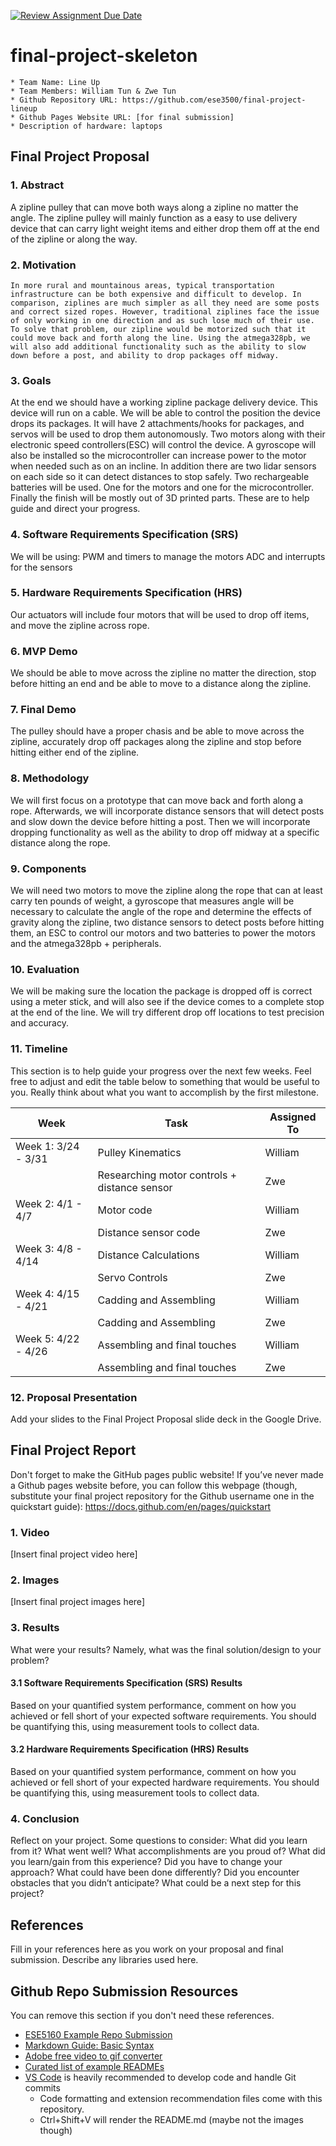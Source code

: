 [![Review Assignment Due Date](https://classroom.github.com/assets/deadline-readme-button-24ddc0f5d75046c5622901739e7c5dd533143b0c8e959d652212380cedb1ea36.svg)](https://classroom.github.com/a/2TmiRqwI)
# final-project-skeleton

    * Team Name: Line Up
    * Team Members: William Tun & Zwe Tun
    * Github Repository URL: https://github.com/ese3500/final-project-lineup
    * Github Pages Website URL: [for final submission]
    * Description of hardware: laptops

## Final Project Proposal

### 1. Abstract

   A zipline pulley that can move both ways along a zipline no matter the angle. The zipline pulley will mainly function as a easy to use delivery device that can carry light weight items and either drop them off at the end of the zipline or along the way. 

### 2. Motivation
	In more rural and mountainous areas, typical transportation infrastructure can be both expensive and difficult to develop. In comparison, ziplines are much simpler as all they need are some posts and correct sized ropes. However, traditional ziplines face the issue of only working in one direction and as such lose much of their use. To solve that problem, our zipline would be motorized such that it could move back and forth along the line. Using the atmega328pb, we will also add additional functionality such as the ability to slow down before a post, and ability to drop packages off midway. 

### 3. Goals
At the end we should have a working zipline package delivery device. This device will run on a cable. We will be able to control the position the device drops its packages. It will have 2 attachments/hooks for packages, and servos will be used to drop them autonomously. Two motors along with their electronic speed controllers(ESC) will control the device. A gyroscope will also be installed so the microcontroller can increase power to the motor when needed such as on an incline. In addition there are two lidar sensors on each side so it can detect distances to stop safely. Two rechargeable batteries will be used. One for the motors and one for the microcontroller. Finally the finish will be mostly out of 3D printed parts.
These are to help guide and direct your progress.

### 4. Software Requirements Specification (SRS)
We will be using: 
PWM and timers to manage the motors
ADC and interrupts for the sensors


### 5. Hardware Requirements Specification (HRS)
Our actuators will include four motors that will be used to drop off items, and move the zipline across rope. 

### 6. MVP Demo

We should be able to move across the zipline no matter the direction, stop before hitting an end and be able to move to a distance along the zipline.  

### 7. Final Demo

The pulley should have a proper chasis and be able to move across the zipline, accurately drop off packages along the zipline and stop before hitting either end of the zipline. 

### 8. Methodology
We will first focus on a prototype that can move back and forth along a rope. Afterwards, we will incorporate distance sensors that will detect posts and slow down the device before hitting a post. Then we will incorporate dropping functionality as well as the ability to drop off midway at a specific distance along the rope. 


### 9. Components
We will need two motors to move the zipline along the rope that can at least carry ten pounds of weight, a gyroscope that measures angle will be necessary to calculate the angle of the rope and determine the effects of gravity along the zipline, two distance sensors to detect posts before hitting them, an ESC to control our motors and two batteries to power the motors and the atmega328pb + peripherals.   

### 10. Evaluation
We will be making sure the location the package is dropped off is correct using a meter stick, and will also see if the device comes to a complete stop at the end of the line. We will try different drop off locations to test precision and accuracy. 

### 11. Timeline

This section is to help guide your progress over the next few weeks. Feel free to adjust and edit the table below to something that would be useful to you. Really think about what you want to accomplish by the first milestone.

| **Week**            | **Task** | **Assigned To**    |
|----------           |--------- |------------------- |
| Week 1: 3/24 - 3/31 |  Pulley Kinematics                            | William  |
		      |  Researching motor controls + distance sensor | Zwe      |
| Week 2: 4/1 - 4/7   |  Motor code                                   | William  |
		      |  Distance sensor code                         | Zwe      |
| Week 3: 4/8 - 4/14  |  Distance Calculations                        | William  |
		      |  Servo Controls                               | Zwe      |
| Week 4: 4/15 - 4/21 |  Cadding and Assembling                       | William  |
		      |  Cadding and Assembling                       | Zwe      |
| Week 5: 4/22 - 4/26 |  Assembling and final touches        	      | William  |
		      |  Assembling and final touches                 | Zwe      |

### 12. Proposal Presentation

Add your slides to the Final Project Proposal slide deck in the Google Drive.

## Final Project Report

Don't forget to make the GitHub pages public website!
If you’ve never made a Github pages website before, you can follow this webpage (though, substitute your final project repository for the Github username one in the quickstart guide):  <https://docs.github.com/en/pages/quickstart>

### 1. Video

[Insert final project video here]

### 2. Images

[Insert final project images here]

### 3. Results

What were your results? Namely, what was the final solution/design to your problem?

#### 3.1 Software Requirements Specification (SRS) Results

Based on your quantified system performance, comment on how you achieved or fell short of your expected software requirements. You should be quantifying this, using measurement tools to collect data.

#### 3.2 Hardware Requirements Specification (HRS) Results

Based on your quantified system performance, comment on how you achieved or fell short of your expected hardware requirements. You should be quantifying this, using measurement tools to collect data.

### 4. Conclusion

Reflect on your project. Some questions to consider: What did you learn from it? What went well? What accomplishments are you proud of? What did you learn/gain from this experience? Did you have to change your approach? What could have been done differently? Did you encounter obstacles that you didn’t anticipate? What could be a next step for this project?

## References

Fill in your references here as you work on your proposal and final submission. Describe any libraries used here.

## Github Repo Submission Resources

You can remove this section if you don't need these references.

* [ESE5160 Example Repo Submission](https://github.com/ese5160/example-repository-submission)
* [Markdown Guide: Basic Syntax](https://www.markdownguide.org/basic-syntax/)
* [Adobe free video to gif converter](https://www.adobe.com/express/feature/video/convert/video-to-gif)
* [Curated list of example READMEs](https://github.com/matiassingers/awesome-readme)
* [VS Code](https://code.visualstudio.com/) is heavily recommended to develop code and handle Git commits
  * Code formatting and extension recommendation files come with this repository.
  * Ctrl+Shift+V will render the README.md (maybe not the images though)
